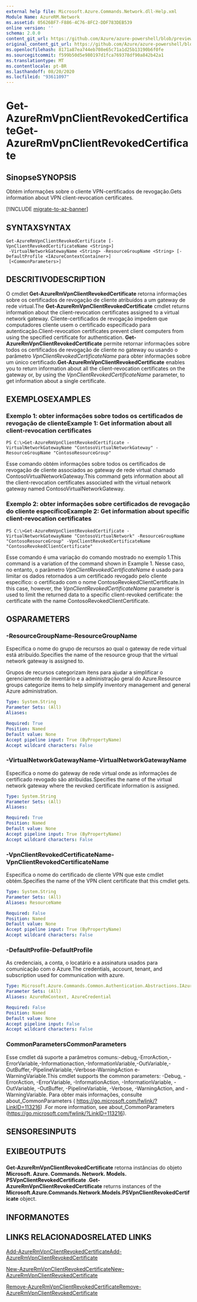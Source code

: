 ```yaml
---
external help file: Microsoft.Azure.Commands.Network.dll-Help.xml
Module Name: AzureRM.Network
ms.assetid: 05626BF7-F886-4C76-8FC2-DDF783DEB539
online version: ''
schema: 2.0.0
content_git_url: https://github.com/Azure/azure-powershell/blob/preview/src/ResourceManager/Network/Commands.Network/help/Get-AzureRmVpnClientRevokedCertificate.md
original_content_git_url: https://github.com/Azure/azure-powershell/blob/preview/src/ResourceManager/Network/Commands.Network/help/Get-AzureRmVpnClientRevokedCertificate.md
ms.openlocfilehash: 8171a87ea744eb708e65c71a1d25b13190b6f0fe
ms.sourcegitcommit: f599b50d5e980197d1fca769378df90a842b42a1
ms.translationtype: MT
ms.contentlocale: pt-BR
ms.lasthandoff: 08/20/2020
ms.locfileid: "93611097"
---
```

# <span data-ttu-id="f584b-101">Get-AzureRmVpnClientRevokedCertificate</span><span class="sxs-lookup"><span data-stu-id="f584b-101">Get-AzureRmVpnClientRevokedCertificate</span></span>

## <span data-ttu-id="f584b-102">Sinopse</span><span class="sxs-lookup"><span data-stu-id="f584b-102">SYNOPSIS</span></span>
<span data-ttu-id="f584b-103">Obtém informações sobre o cliente VPN-certificados de revogação.</span><span class="sxs-lookup"><span data-stu-id="f584b-103">Gets information about VPN client-revocation certificates.</span></span>

[!INCLUDE [migrate-to-az-banner](../../includes/migrate-to-az-banner.md)]

## <span data-ttu-id="f584b-104">SYNTAX</span><span class="sxs-lookup"><span data-stu-id="f584b-104">SYNTAX</span></span>

```
Get-AzureRmVpnClientRevokedCertificate [-VpnClientRevokedCertificateName <String>]
 -VirtualNetworkGatewayName <String> -ResourceGroupName <String> [-DefaultProfile <IAzureContextContainer>]
 [<CommonParameters>]
```

## <span data-ttu-id="f584b-105">DESCRITIVO</span><span class="sxs-lookup"><span data-stu-id="f584b-105">DESCRIPTION</span></span>
<span data-ttu-id="f584b-106">O cmdlet **Get-AzureRmVpnClientRevokedCertificate** retorna informações sobre os certificados de revogação de cliente atribuídos a um gateway de rede virtual.</span><span class="sxs-lookup"><span data-stu-id="f584b-106">The **Get-AzureRmVpnClientRevokedCertificate** cmdlet returns information about the client-revocation certificates assigned to a virtual network gateway.</span></span>
<span data-ttu-id="f584b-107">Cliente-certificados de revogação impedem que computadores cliente usem o certificado especificado para autenticação.</span><span class="sxs-lookup"><span data-stu-id="f584b-107">Client-revocation certificates prevent client computers from using the specified certificate for authentication.</span></span>
<span data-ttu-id="f584b-108">**Get-AzureRmVpnClientRevokedCertificate** permite retornar informações sobre todos os certificados de revogação de cliente no gateway ou usando o parâmetro *VpnClientRevokedCertificateName* para obter informações sobre um único certificado.</span><span class="sxs-lookup"><span data-stu-id="f584b-108">**Get-AzureRmVpnClientRevokedCertificate** enables you to return information about all the client-revocation certificates on the gateway or, by using the *VpnClientRevokedCertificateName* parameter, to get information about a single certificate.</span></span>

## <span data-ttu-id="f584b-109">EXEMPLOS</span><span class="sxs-lookup"><span data-stu-id="f584b-109">EXAMPLES</span></span>

### <span data-ttu-id="f584b-110">Exemplo 1: obter informações sobre todos os certificados de revogação de cliente</span><span class="sxs-lookup"><span data-stu-id="f584b-110">Example 1: Get information about all client-revocation certificates</span></span>
```
PS C:\>Get-AzureRmVpnClientRevokedCertificate -VirtualNetworkGatewayName "ContosoVirtualNetworkGateway" -ResourceGroupName "ContosoResourceGroup"
```

<span data-ttu-id="f584b-111">Esse comando obtém informações sobre todos os certificados de revogação de cliente associados ao gateway de rede virtual chamado ContosoVirtualNetworkGateway.</span><span class="sxs-lookup"><span data-stu-id="f584b-111">This command gets information about all the client-revocation certificates associated with the virtual network gateway named ContosoVirtualNetworkGateway.</span></span>

### <span data-ttu-id="f584b-112">Exemplo 2: obter informações sobre certificados de revogação do cliente específico</span><span class="sxs-lookup"><span data-stu-id="f584b-112">Example 2: Get information about specific client-revocation certificates</span></span>
```
PS C:\>Get-AzureRmVpnClientRevokedCertificate -VirtualNetworkGatewayName "ContosoVirtualNetwork" -ResourceGroupName "ContosoResourceGroup" -VpnClientRevokedCertificateName "ContosoRevokedClientCertificate"
```

<span data-ttu-id="f584b-113">Esse comando é uma variação do comando mostrado no exemplo 1.</span><span class="sxs-lookup"><span data-stu-id="f584b-113">This command is a variation of the command shown in Example 1.</span></span>
<span data-ttu-id="f584b-114">Nesse caso, no entanto, o parâmetro *VpnClientRevokedCertificateName* é usado para limitar os dados retornados a um certificado revogado pelo cliente específico: o certificado com o nome ContosoRevokedClientCertificate.</span><span class="sxs-lookup"><span data-stu-id="f584b-114">In this case, however, the *VpnClientRevokedCertificateName* parameter is used to limit the returned data to a specific client-revoked certificate: the certificate with the name ContosoRevokedClientCertificate.</span></span>

## <span data-ttu-id="f584b-115">OS</span><span class="sxs-lookup"><span data-stu-id="f584b-115">PARAMETERS</span></span>

### <span data-ttu-id="f584b-116">-ResourceGroupName</span><span class="sxs-lookup"><span data-stu-id="f584b-116">-ResourceGroupName</span></span>
<span data-ttu-id="f584b-117">Especifica o nome do grupo de recursos ao qual o gateway de rede virtual está atribuído.</span><span class="sxs-lookup"><span data-stu-id="f584b-117">Specifies the name of the resource group that the virtual network gateway is assigned to.</span></span>

<span data-ttu-id="f584b-118">Grupos de recursos categorizam itens para ajudar a simplificar o gerenciamento de inventário e a administração geral do Azure.</span><span class="sxs-lookup"><span data-stu-id="f584b-118">Resource groups categorize items to help simplify inventory management and general Azure administration.</span></span>

```yaml
Type: System.String
Parameter Sets: (All)
Aliases: 

Required: True
Position: Named
Default value: None
Accept pipeline input: True (ByPropertyName)
Accept wildcard characters: False
```

### <span data-ttu-id="f584b-119">-VirtualNetworkGatewayName</span><span class="sxs-lookup"><span data-stu-id="f584b-119">-VirtualNetworkGatewayName</span></span>
<span data-ttu-id="f584b-120">Especifica o nome do gateway de rede virtual onde as informações de certificado revogado são atribuídas.</span><span class="sxs-lookup"><span data-stu-id="f584b-120">Specifies the name of the virtual network gateway where the revoked certificate information is assigned.</span></span>

```yaml
Type: System.String
Parameter Sets: (All)
Aliases: 

Required: True
Position: Named
Default value: None
Accept pipeline input: True (ByPropertyName)
Accept wildcard characters: False
```

### <span data-ttu-id="f584b-121">-VpnClientRevokedCertificateName</span><span class="sxs-lookup"><span data-stu-id="f584b-121">-VpnClientRevokedCertificateName</span></span>
<span data-ttu-id="f584b-122">Especifica o nome do certificado de cliente VPN que este cmdlet obtém.</span><span class="sxs-lookup"><span data-stu-id="f584b-122">Specifies the name of the VPN client certificate that this cmdlet gets.</span></span>

```yaml
Type: System.String
Parameter Sets: (All)
Aliases: ResourceName

Required: False
Position: Named
Default value: None
Accept pipeline input: True (ByPropertyName)
Accept wildcard characters: False
```

### <span data-ttu-id="f584b-123">-DefaultProfile</span><span class="sxs-lookup"><span data-stu-id="f584b-123">-DefaultProfile</span></span>
<span data-ttu-id="f584b-124">As credenciais, a conta, o locatário e a assinatura usados para comunicação com o Azure.</span><span class="sxs-lookup"><span data-stu-id="f584b-124">The credentials, account, tenant, and subscription used for communication with azure.</span></span>

```yaml
Type: Microsoft.Azure.Commands.Common.Authentication.Abstractions.IAzureContextContainer
Parameter Sets: (All)
Aliases: AzureRmContext, AzureCredential

Required: False
Position: Named
Default value: None
Accept pipeline input: False
Accept wildcard characters: False
```

### <span data-ttu-id="f584b-125">CommonParameters</span><span class="sxs-lookup"><span data-stu-id="f584b-125">CommonParameters</span></span>
<span data-ttu-id="f584b-126">Esse cmdlet dá suporte a parâmetros comuns:-debug,-ErrorAction,-ErrorVariable,-Informationaction,-InformationVariable,-OutVariable,-OutBuffer,-PipelineVariable,-Verbose-WarningAction e-WarningVariable.</span><span class="sxs-lookup"><span data-stu-id="f584b-126">This cmdlet supports the common parameters: -Debug, -ErrorAction, -ErrorVariable, -InformationAction, -InformationVariable, -OutVariable, -OutBuffer, -PipelineVariable, -Verbose, -WarningAction, and -WarningVariable.</span></span> <span data-ttu-id="f584b-127">Para obter mais informações, consulte about_CommonParameters ( https://go.microsoft.com/fwlink/?LinkID=113216) .</span><span class="sxs-lookup"><span data-stu-id="f584b-127">For more information, see about_CommonParameters (https://go.microsoft.com/fwlink/?LinkID=113216).</span></span>

## <span data-ttu-id="f584b-128">SENSORES</span><span class="sxs-lookup"><span data-stu-id="f584b-128">INPUTS</span></span>

## <span data-ttu-id="f584b-129">EXIBE</span><span class="sxs-lookup"><span data-stu-id="f584b-129">OUTPUTS</span></span>

###  
<span data-ttu-id="f584b-130">**Get-AzureRmVpnClientRevokedCertificate** retorna instâncias do objeto **Microsoft. Azure. Commands. Network. Models. PSVpnClientRevokedCertificate** .</span><span class="sxs-lookup"><span data-stu-id="f584b-130">**Get-AzureRmVpnClientRevokedCertificate** returns instances of the **Microsoft.Azure.Commands.Network.Models.PSVpnClientRevokedCertificate** object.</span></span>

## <span data-ttu-id="f584b-131">INFORMA</span><span class="sxs-lookup"><span data-stu-id="f584b-131">NOTES</span></span>

## <span data-ttu-id="f584b-132">LINKS RELACIONADOS</span><span class="sxs-lookup"><span data-stu-id="f584b-132">RELATED LINKS</span></span>

[<span data-ttu-id="f584b-133">Add-AzureRmVpnClientRevokedCertificate</span><span class="sxs-lookup"><span data-stu-id="f584b-133">Add-AzureRmVpnClientRevokedCertificate</span></span>](./Add-AzureRmVpnClientRevokedCertificate.md)

[<span data-ttu-id="f584b-134">New-AzureRmVpnClientRevokedCertificate</span><span class="sxs-lookup"><span data-stu-id="f584b-134">New-AzureRmVpnClientRevokedCertificate</span></span>](./New-AzureRmVpnClientRevokedCertificate.md)

[<span data-ttu-id="f584b-135">Remove-AzureRmVpnClientRevokedCertificate</span><span class="sxs-lookup"><span data-stu-id="f584b-135">Remove-AzureRmVpnClientRevokedCertificate</span></span>](./Remove-AzureRmVpnClientRevokedCertificate.md)


